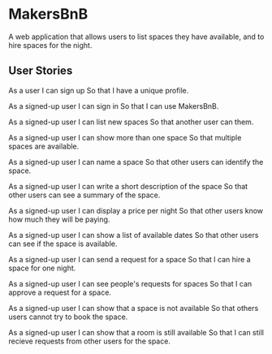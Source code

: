 # MakersBnB

A web application that allows users to list spaces they have available, and to hire spaces for the night.

## User Stories

As a user
I can sign up
So that I have a unique profile.

As a signed-up user 
I can sign in
So that I can use MakersBnB.

As a signed-up user
I can list new spaces
So that another user can them.

As a signed-up user
I can show more than one space
So that multiple spaces are available.

As a signed-up user
I can name a space
So that other users can identify the space.

As a signed-up user
I can write a short description of the space
So that other users can see a summary of the space.

As a signed-up user
I can display a price per night
So that other users know how much they will be paying.

As a signed-up user
I can show a list of available dates
So that other users can see if the space is available.

As a signed-up user
I can send a request for a space
So that I can hire a space for one night.

As a signed-up user
I can see people's requests for spaces
So that I can approve a request for a space.

As a signed-up user
I can show that a space is not available 
So that others users cannot try to book the space.

As a signed-up user
I can show that a room is still available 
So that I can still recieve requests from other users for the space.
